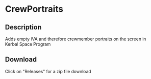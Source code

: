 # CrewPortraits 
## Description
Adds empty IVA and therefore crewmember portraits on the screen in Kerbal Space Program
## Download
Click on "Releases" for a zip file download
